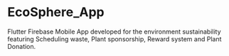 # EcoSphere_App
Flutter Firebase Mobile App developed for the environment sustainability featuring Scheduling waste, Plant sponsorship, Reward system and Plant Donation.
